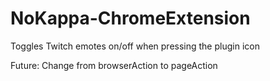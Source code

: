 # NoKappa-ChromeExtension

Toggles Twitch emotes on/off when pressing the plugin icon

Future: Change from browserAction to pageAction
